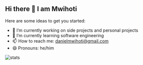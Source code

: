 ## Hi there 👋 I am Mwihoti



Here are some ideas to get you started:

- 🔭 I’m currently working on side projects  and personal projects
- 🌱 I’m currently learning software engineering
- 📫 How to reach me: danielmwihoti@gmail.com
- 😄 Pronouns: he/him



<img src="https://api.githubtrends.io/user/svg/mwihoti/langs?time_range=one_year&use_percent=True&include_private=True&compact=True&theme=dark " alt="stats" />

